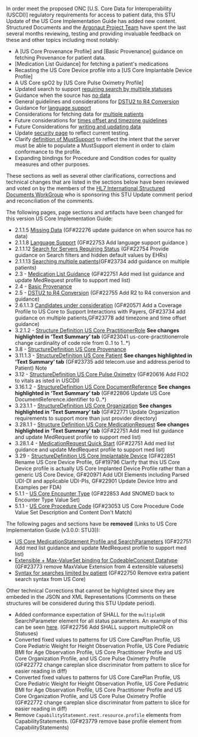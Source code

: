 <!-- ************ NOTE TO BALLOTERS ************-->


In order meet the proposed ONC [U.S. Core Data for Interoperability (USCDI)] regulatory requirements for access to patient data, this STU Update of the US Core Implementation Guide has added new content. Structured Documents and the [Argonaut Project Team](https://argonautwiki.hl7.org/Argonaut_2019_Projects#Argonaut_R4) have spent the last several months reviewing, testing and providing invaluable feedback on these and other topics including most notably:

- A [US Core Provenance Profile] and [Basic Provenance] guidance on fetching Provenance for patient data.
- [Medication List Guidance] for fetching a patient's medications
- Recasting the US Core Device profile into a [US Core Implantable Device Profile]
- A US Core spO2 by [US Core Pulse Oximetry Profile]
- Updated search to support [requiring search by multiple statuses](general-guidance.html#search-for-servers-requiring-status)
- Guidance when the source has [no data](general-guidance.html#missing-data)
- General guidelines and considerations for [DSTU2 to R4 Conversion](r2-r4-guidance.html)
- Guidance for [language support](general-guidance.html#language-support)
- Considerations for fetching data for [multiple patients](general-guidance.html#searching-multiple-patients)
- Future considerations for [times offset and timezone guidelines](future-of-us-core.html#candidates-under-consideration)
- Future Considerations for [writing and updating data](future-of-us-core.html#candidates-under-consideration)
- Update [security page](security.html) to reflect current testing.
- Clarify [definition of MustSupport](general-guidance.html#must-support) to reflect the intent that the server must be able to populate a MustSupport element in order to claim conformance to the profile.
- Expanding bindings for Procedure and Condition codes for quality measures and other purposes.

These sections as well as several other clarifications, corrections and technical changes that are listed in the sections below have been reviewed and voted on by the members of the [HL7 International Structured Documents WorkGroup](http://www.hl7.org/Special/committees/structure/index.cfm) who is sponsoring this STU Update comment period and reconciliation of the comments.

The following pages, page sections and artifacts have been changed for this version US Core Implementation Guide:
- 2.1.1.5 [Missing Data](general-guidance.html#missing-data) (GF#22276 update guidance on when source has no data)
- 2.1.1.8 [Language Support](general-guidance.html#language-support) (GF#22753 Add language support guidance )
- 2.1.1.12 [Search for Servers Requiring Status](general-guidance.html#search-for-servers-requiring-status) (GF#22754 Provide guidance on Search filters and hidden default values by EHRs)
- 2.1.1.13 [Searching multiple patients](general-guidance.html#searching-multiple-patients)(GF#23734 add guidance on multiple patients)
-  2.3 - [Medication List Guidance](all-meds.html) (GF#22751 Add med list guidance and update MedRequest profile to support med list)
-  2.4 - [Basic Provenance](basic-provenance.html)
-  2.5 - [DSTU2 to R4 Conversion](r2-r4-guidance.html) (GF#22755 Add R2 to R4 conversion and guidance)
- 2.6.1.1.3 [Candidates under consideration](future-of-us-core.html#candidates-under-consideration) (GF#20571 Add a Coverage Profile to US Core to Support Interactions with Payers, GF#23734 add guidance on multiple patients,GF#23778 add timezone and time offset guidance)
- 3.2.1.2 - [Structure Definition US Core PractitionerRole](StructureDefinition-us-core-practitionerrole.html#profile) **See changes highlighted in ‘Text Summary’ tab** (GF#23041 us-core-practitionerrole change cardinality of code role from 0..1 to 1..\*)
- 3.8 - [StructureDefinition US Core Provenance](StructureDefinition-us-core-provenance.html)
- 3.11.1.3 - [StructureDefinition US Core Patient](StructureDefinition-us-core-patient.html#profile) **See changes highlighted in ‘Text Summary’ tab** (GF#23735 add telecom.use and address.period to Patient) Note
- 3.12 - [StructureDefinition US Core Pulse Oximetry](StructureDefinition-us-core-pulse-oximetry.html) (GF#20616 Add FIO2 to vitals as isted in USCDI)
- 3.16.1.2 - [StructureDefinition US Core DocumentReference](StructureDefinition-us-core-documentreference.html#profile) **See changes highlighted in ‘Text Summary’ tab** (GF#22806 Update US Core DocumentReference.identifier to 0..\*)
- 3.23.1.1 - [StructureDefinition US Core Organization](StructureDefinition-us-core-organization.html#mandatory-and-must-support-data-elements) **See changes highlighted in ‘Text Summary’ tab** (GF#22771 Update Organization requirements to support more than just provider directory)
- 3.28.1.1 - [Structure Definition US Core MedicationRequest](StructureDefinition-us-core-medicationrequest.html#mandatory-and-must-support-data-elements) **See changes highlighted in ‘Text Summary’ tab** (GF#22751 Add med list guidance and update MedRequest profile to support med list)
- 3.28.1.4 - [MedicationRequest Quick Start](StructureDefinition-us-core-medicationrequest.html#search) (GF#22751 Add med list guidance and update MedRequest profile to support med list)
- 3.29 - [StructureDefinition US Core Implantable Device](StructureDefinition-us-core-implantable-device.html) (GF#22851 Rename US Core Device Profile, GF#19796 Clarify that this US Core Device profile is actually US Core Implanted Device Profile rather than a generic US Core Device, GF#20971 Add UDI Elements including Parsed UDI-DI and applicable UDI-PIs, GF#22901 Update Device Intro and Examples per FDA)
- 5.1.1 - [US Core Encounter Type](ValueSet-us-core-encounter-type.html) (GF#22853 Add SNOMED back to Encounter Type Value Set)
- 5.1.1 - [US Core Procedure Code](ValueSet-us-core-procedure-code.html) (GF#23053 US Core Procedure Code Value Set Description and Content Don't Match)



The following pages and sections have be **removed** (Links to US Core Implementation Guide (v3.0.0: STU3)):

- [US Core MedicationStatement Profile and SearchParameters](http://hl7.org/fhir/us/core/STU3/StructureDefinition-us-core-medicationstatement.html)  (GF#22751 Add med list guidance and update MedRequest profile to support med list)
- [Extensible + Max-ValueSet binding for CodeableConcept Datatype](http://hl7.org/fhir/us/core/STU3/general-guidance.html#max-binding) (GF#23773 remove MaxValue Extension from 4 extensible valuesets)
- [Syntax for searches limited by patient](http://hl7.org/fhir/us/core/STU3/general-guidance.html#syntax-for-searches-limited-by-patient) (GF#22750 Remove extra patient search syntax from US Core)

Other technical Corrections that cannot be highlighted since they are embeded in the JSON and XML Representations (Comments on these structures will be considered during this STU Update period).
- Added conformance expectation of SHALL for the `multipleOR` SearchParameter element for all status parameters.  An example of this can be seen [here](SearchParameter-us-core-careplan-status.html). (GF#22756 Add SHALL support multipleOR on Statuses)
- Converted fixed values to patterns for US Core CarePlan Profile, US Core Pediatric Weight for Height Observation Profile, US Core Pediatric BMI for Age Observation Profile, US Core Practitioner Profile and US Core Organization Profile, and US Core Pulse Oximetry Profile (GF#22772 change careplan slice discriminator from pattern to slice for easier reading in diff)
- Converted fixed values to patterns for US Core CarePlan Profile, US Core Pediatric Weight for Height Observation Profile, US Core Pediatric BMI for Age Observation Profile, US Core Practitioner Profile and US Core Organization Profile, and US Core Pulse Oximetry Profile (GF#22772 change careplan slice discriminator from pattern to slice for easier reading in diff)
- Remove  `CapabilityStatement.rest.resource.profile` elements from CapabilityStatements. (GF#23779 remove base profile element from CapabilityStatements)


<!-- ************ END NOTE TO BALLOTERS ************-->
